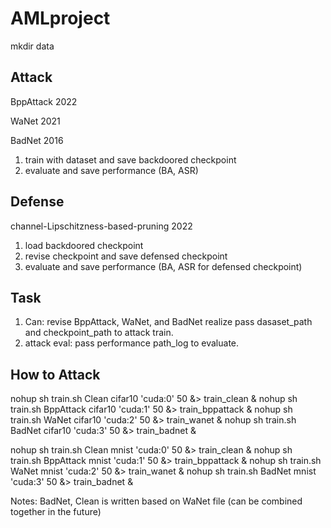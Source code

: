 # AMLproject


mkdir data



## Attack
BppAttack 2022

WaNet 2021

BadNet 2016

1. train with dataset and save backdoored checkpoint
2. evaluate and save performance (BA, ASR)

## Defense
channel-Lipschitzness-based-pruning 2022

1. load backdoored checkpoint
2. revise checkpoint and save defensed checkpoint
3. evaluate and save performance (BA, ASR for defensed checkpoint)


## Task
1. Can: revise BppAttack, WaNet, and BadNet realize pass dasaset_path and checkpoint_path to attack train. 
2. attack eval: pass performance path_log to evaluate.




## How to Attack
nohup sh train.sh Clean cifar10 'cuda:0' 50 &> train_clean &
nohup sh train.sh BppAttack cifar10 'cuda:1' 50 &> train_bppattack &
nohup sh train.sh WaNet cifar10 'cuda:2' 50 &> train_wanet &
nohup sh train.sh BadNet cifar10  'cuda:3' 50 &> train_badnet &

nohup sh train.sh Clean mnist 'cuda:0' 50 &> train_clean &
nohup sh train.sh BppAttack mnist 'cuda:1' 50 &> train_bppattack &
nohup sh train.sh WaNet mnist 'cuda:2' 50 &> train_wanet &
nohup sh train.sh BadNet mnist  'cuda:3' 50 &> train_badnet &




Notes: BadNet, Clean is written based on WaNet file (can be combined together in the future)
